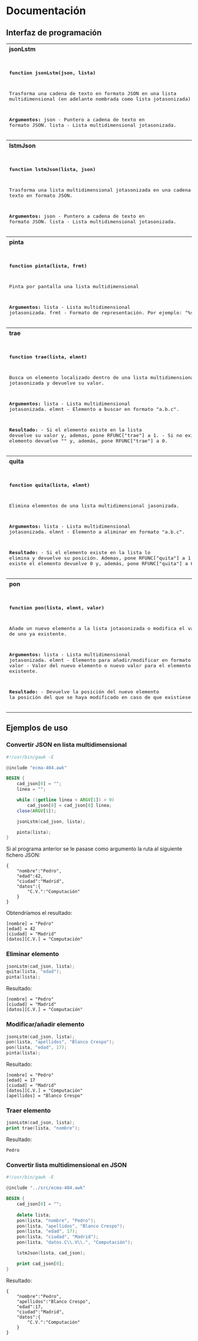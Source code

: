 # Documentación

## Interfaz de programación

<table>
<tr>
<th align="left">
jsonLstm
</th>
</tr>
<tr>
<td>
<pre>

**function jsonLstm(json, lista)**

Trasforma una cadena de texto en formato JSON en una lista multidimensional 
(en adelante nombrada como lista jotasonizada).

**Argumentos:**
   json  - Puntero a cadena de texto en formato JSON.
   lista - Lista multidimensional jotasonizada.
</pre>
</td>
</tr>
<tr>
<th align="left">
lstmJson
</th>
</tr>
<tr>
<td>
<pre>

**function lstmJson(lista, json)**

Trasforma una lista multidimensional jotasonizada en una cadena de texto en formato JSON.

**Argumentos:**
    json  - Puntero a cadena de texto en formato JSON.
    lista - Lista multidimensional jotasonizada.
</pre>
</td>
</tr>
<tr>
<th align="left">
pinta
</th>
</tr>
<tr>
<td>
<pre>

**function pinta(lista, frmt)**

Pinta por pantalla una lista multidimensional

**Argumentos:**
    lista - Lista multidimensional jotasonizada.
    frmt  - Formato de representación. Por ejemplo: "%s ,"
</pre>
</td>
</tr>
<tr>
<th align="left">
trae
</th>
</tr>
<tr>
<td>
<pre>

**function trae(lista, elmnt)**

Busca un elemento localizado dentro de una lista multidimensional jotasonizada y devuelve su valor.

**Argumentos:**
    lista - Lista multidimensional jotasonizada.
    elmnt - Elemento a buscar en formato "a.b.c".
    
**Resultado:**
    - Si el elemento existe en la lista devuelve su valor y, ademas,
      pone RFUNC["trae"] a 1.
    - Si no existe el elemento devuelve "" y, además, pone RFUNC["trae"] a 0.
</pre>
</td>
</tr>
<tr>
<th align="left">
quita
</th>
</tr>
<tr>
<td>
<pre>

**function quita(lista, elmnt)**

Elimina elementos de una lista multidimensional jasonizada.

**Argumentos:**
    lista - Lista multidimensional jotasonizada.
    elmnt - Elemento a aliminar en formato "a.b.c".
    
**Resultado:**
    - Si el elemento existe en la lista lo elimina y devuelve su posición.
      Ademas, pone RFUNC["quita"] a 1.
    - Si no existe el elemento devuelve 0 y, además, pone RFUNC["quita"] a 0.
</pre>
</td>
</tr>
<tr>
<th align="left">
pon
</th>
</tr>
<tr>
<td>
<pre>

**function pon(lista, elmnt, valor)**

Añade un nuevo elemento a la lista jotasonizada o modifica el valor de uno ya existente.

**Argumentos:**
    lista - Lista multidimensional jotasonizada.
    elmnt - Elemento para añadir/modificar en formato "a.b.c".
    valor - Valor del nuevo elemento o nuevo valor para el elemento ya existente.

**Resultado:**
    - Devuelve la posición del nuevo elemento la posición del que se haya
      modificado en caso de que existiese. 
</pre>
</td>
</tr>
</table> 
 
## Ejemplos de uso

### Convertir JSON en lista multidimensional

```awk
#!/usr/bin/gawk -E

@include "ecma-404.awk"

BEGIN {
    cad_json[0] = "";
    linea = "";

    while ((getline linea < ARGV[1]) > 0)
        cad_json[0] = cad_json[0] linea;
    close(ARGV[1]);

    jsonLstm(cad_json, lista);

    pinta(lista);
}
```

Si al programa anterior se le pasase como argumento la ruta al siguiente fichero JSON:

    {
        "nombre":"Pedro",
        "edad":42,
        "ciudad":"Madrid",
        "datos":{
            "C.V.":"Computación"
        }
    }

Obtendríamos el resultado:

    [nombre] = "Pedro"
    [edad] = 42
    [ciudad] = "Madrid"
    [datos][C.V.] = "Computación"

### Eliminar elemento

```awk
jsonLstm(cad_json, lista);
quita(lista, "edad");
pinta(lista);
```

Resultado:

    [nombre] = "Pedro"
    [ciudad] = "Madrid"
    [datos][C.V.] = "Computación"

### Modificar/añadir elemento

```awk
jsonLstm(cad_json, lista);
pon(lista, "apellidos", "Blanco Crespo");
pon(lista, "edad", 17);
pinta(lista);
```

Resultado:

    [nombre] = "Pedro"
    [edad] = 17
    [ciudad] = "Madrid"
    [datos][C.V.] = "Computación"
    [apellidos] = "Blanco Crespo"

### Traer elemento

```awk
jsonLstm(cad_json, lista);
print trae(lista, "nombre");
```

Resultado:

    Pedro

### Convertir lista multidimensional en JSON

```awk
#!/usr/bin/gawk -E

@include "../src/ecma-404.awk"

BEGIN {
    cad_json[0] = "";
    
    delete lista;
    pon(lista, "nombre", "Pedro");
    pon(lista, "apellidos", "Blanco Crespo");
    pon(lista, "edad", 17);
    pon(lista, "ciudad", "Madrid");
    pon(lista, "datos.C\\.V\\.", "Computación");

    lstmJson(lista, cad_json);

    print cad_json[0];
}
```

Resultado:

    {
        "nombre":"Pedro",
        "apellidos":"Blanco Crespo",
        "edad":17,
        "ciudad":"Madrid",
        "datos":{
            "C.V.":"Computación"
        }
    }
